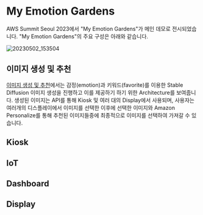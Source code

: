 # My Emotion Gardens 

AWS Summit Seoul 2023에서 "My Emotion Gardens"가 메인 데모로 전시되었습니다. "My Emotion Gardens"의 주요 구성은 아래와 같습니다.

![20230502_153504](https://user-images.githubusercontent.com/52392004/236374382-282f279f-33dc-4da3-883b-6b4d783015c7.jpg)


## 이미지 생성 및 추천

[이미지 생성 및 추천](https://github.com/aws-samples/generative-ai-demo-using-amazon-sagemaker-jumpstart-kr/tree/main/AWS-Summit-Seoul-2023/image-generation-and-recommendation)에서는 감정(emotion)과 키워드(favorite)를 이용한 Stable Diffusion 이미지 생성을 진행하고 이를 제공하기 하기 위한 Architecture를 보여줍니다. 생성된 이미지는 API를 통해 Kiosk 및 여러 대의 Display에서 사용되며, 사용자는 여러개의 디스플레이에서 이미지를 선택한 이후에 선택한 이미지와 Amazon Personalize를 통해 추천된 이미지들중에 최종적으로 이미지를 선택하여 가져갈 수 있습니다. 

## Kiosk

## IoT 

## Dashboard

## Display
